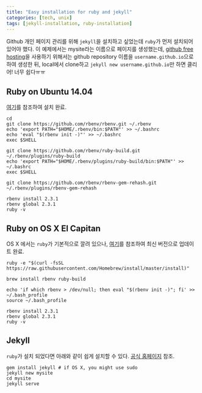 ```yaml
---
title: "Easy installation for ruby and jekyll"
categories: [tech, unix]
tags: [jekyll-installation, ruby-installation]
---
```


Github 개인 페이지 관리를 위해 `jekyll`을 설치하고 싶었는데 `ruby`가 먼저 설치되어 있어야 했다. 이 예제에서는 mysite라는 이름으로 페이지를 생성했는데, [github free hosting](https://pages.github.com/)을 사용하기 위해서는 github repository 이름을 `username.github.io`으로 하여 생성한 뒤, local에서 clone하고 `jekyll new username.github.io`만 하면 클리어! 너무 쉽다ㅠㅠ

## Ruby on Ubuntu 14.04

[여기](https://gorails.com/setup/ubuntu/14.04)를 참조하여 설치 완료.

```
cd
git clone https://github.com/rbenv/rbenv.git ~/.rbenv
echo 'export PATH="$HOME/.rbenv/bin:$PATH"' >> ~/.bashrc
echo 'eval "$(rbenv init -)"' >> ~/.bashrc
exec $SHELL

git clone https://github.com/rbenv/ruby-build.git ~/.rbenv/plugins/ruby-build
echo 'export PATH="$HOME/.rbenv/plugins/ruby-build/bin:$PATH"' >> ~/.bashrc
exec $SHELL

git clone https://github.com/rbenv/rbenv-gem-rehash.git ~/.rbenv/plugins/rbenv-gem-rehash

rbenv install 2.3.1
rbenv global 2.3.1
ruby -v
```

## Ruby on OS X El Capitan

OS X 에서는 `ruby`가 기본적으로 깔려 있으나, [여기](https://gorails.com/setup/osx/10.11-el-capitan)를 참조하여 최신 버전으로 업데이트 완료.

```
ruby -e "$(curl -fsSL https://raw.githubusercontent.com/Homebrew/install/master/install)"

brew install rbenv ruby-build

echo 'if which rbenv > /dev/null; then eval "$(rbenv init -)"; fi' >> ~/.bash_profile
source ~/.bash_profile

rbenv install 2.3.1
rbenv global 2.3.1
ruby -v
```

## Jekyll

`ruby`가 설치 되었다면 아래와 같이 쉽게 설치할 수 있다. [공식 홈페이지](https://jekyllrb.com/) 참조.

```
gem install jekyll # if OS X, you might use sudo
jekyll new mysite
cd mysite
jekyll serve
```
